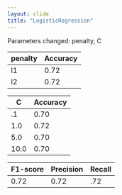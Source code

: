 ```yaml
---
layout: slide
title: "LogisticRegression"
---
```


Parameters changed: penalty, C


|  penalty | Accuracy |
|----------|----------|
|    l1    |   0.72   |
|    l2    |   0.72   |


|     C    | Accuracy |
|----------|----------|
|    .1    |   0.70   |
|    1.0   |   0.72   |
|    5.0   |   0.70   |
|   10.0   |   0.70   |


| F1-score |Precision |  Recall  |
|----------|----------|----------|
|   0.72   |   0.72   |   .72    |
